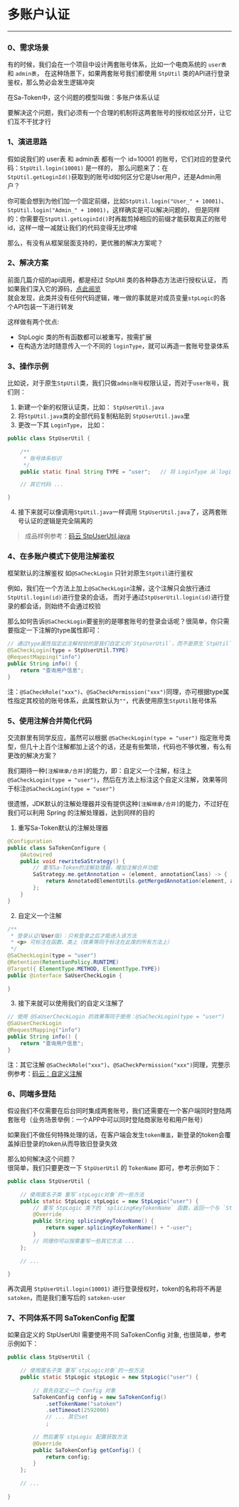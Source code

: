 # 多账户认证
--- 

### 0、需求场景
有的时候，我们会在一个项目中设计两套账号体系，比如一个电商系统的 `user表` 和 `admin表`，
在这种场景下，如果两套账号我们都使用 `StpUtil` 类的API进行登录鉴权，那么势必会发生逻辑冲突

在Sa-Token中，这个问题的模型叫做：多账户体系认证

要解决这个问题，我们必须有一个合理的机制将这两套账号的授权给区分开，让它们互不干扰才行


### 1、演进思路
假如说我们的 user表 和 admin表 都有一个 id=10001 的账号，它们对应的登录代码：`StpUtil.login(10001)` 是一样的，
那么问题来了：在`StpUtil.getLoginId()`获取到的账号id如何区分它是User用户，还是Admin用户？

你可能会想到为他们加一个固定前缀，比如`StpUtil.login("User_" + 10001)`、`StpUtil.login("Admin_" + 10001)`，这样确实是可以解决问题的，
但是同样的：你需要在`StpUtil.getLoginId()`时再裁剪掉相应的前缀才能获取真正的账号id，这样一增一减就让我们的代码变得无比啰嗦

那么，有没有从框架层面支持的，更优雅的解决方案呢？


### 2、解决方案

前面几篇介绍的api调用，都是经过 StpUtil 类的各种静态方法进行授权认证，
而如果我们深入它的源码，[点此阅览](https://gitee.com/dromara/sa-token/blob/master/sa-token-core/src/main/java/cn/dev33/satoken/stp/StpUtil.java) <br/>
就会发现，此类并没有任何代码逻辑，唯一做的事就是对成员变量`stpLogic`的各个API包装一下进行转发

这样做有两个优点: 
- StpLogic 类的所有函数都可以被重写，按需扩展
- 在构造方法时随意传入一个不同的 `loginType`，就可以再造一套账号登录体系 


### 3、操作示例

比如说，对于原生`StpUtil`类，我们只做`admin账号`权限认证，而对于`user账号`，我们则：
1. 新建一个新的权限认证类，比如： `StpUserUtil.java`
2. 将`StpUtil.java`类的全部代码复制粘贴到 `StpUserUtil.java`里
3. 更改一下其 `LoginType`， 比如：

``` java
public class StpUserUtil {
	
	/**
	 * 账号体系标识 
	 */
	public static final String TYPE = "user";	// 将 LoginType 从`login`改为`user` 

	// 其它代码 ... 

}
```
4. 接下来就可以像调用`StpUtil.java`一样调用 `StpUserUtil.java`了，这两套账号认证的逻辑是完全隔离的

> 成品样例参考：[码云 StpUserUtil.java](https://gitee.com/dromara/sa-token/blob/dev/sa-token-demo/sa-token-demo-springboot/src/main/java/com/pj/satoken/at/StpUserUtil.java)


### 4、在多账户模式下使用注解鉴权
框架默认的注解鉴权 如`@SaCheckLogin` 只针对原生`StpUtil`进行鉴权 

例如，我们在一个方法上加上`@SaCheckLogin`注解，这个注解只会放行通过`StpUtil.login(id)`进行登录的会话，
而对于通过`StpUserUtil.login(id)`进行登录的都会话，则始终不会通过校验

那么如何告诉`@SaCheckLogin`要鉴别的是哪套账号的登录会话呢？很简单，你只需要指定一下注解的type属性即可：

``` java
// 通过type属性指定此注解校验的是我们自定义的`StpUserUtil`，而不是原生`StpUtil`
@SaCheckLogin(type = StpUserUtil.TYPE)
@RequestMapping("info")
public String info() {
    return "查询用户信息";
}
```

注：`@SaCheckRole("xxx")`、`@SaCheckPermission("xxx")`同理，亦可根据type属性指定其校验的账号体系，此属性默认为`""`，代表使用原生`StpUtil`账号体系


### 5、使用注解合并简化代码
交流群里有同学反应，虽然可以根据 `@SaCheckLogin(type = "user")` 指定账号类型，但几十上百个注解都加上这个的话，还是有些繁琐，代码也不够优雅，有么有更改的解决方案？

我们期待一种`[注解继承/合并]`的能力，即：自定义一个注解，标注上`@SaCheckLogin(type = "user")`，然后在方法上标注这个自定义注解，效果等同于标注`@SaCheckLogin(type = "user")`

很遗憾，JDK默认的注解处理器并没有提供这种`[注解继承/合并]`的能力，不过好在我们可以利用 Spring 的注解处理器，达到同样的目的

1. 重写Sa-Token默认的注解处理器

``` java
@Configuration
public class SaTokenConfigure {
    @Autowired
    public void rewriteSaStrategy() {
    	// 重写Sa-Token的注解处理器，增加注解合并功能 
		SaStrategy.me.getAnnotation = (element, annotationClass) -> {
			return AnnotatedElementUtils.getMergedAnnotation(element, annotationClass); 
		};
    }
}
```

2. 自定义一个注解

``` java
/**
 * 登录认证(User版)：只有登录之后才能进入该方法 
 * <p> 可标注在函数、类上（效果等同于标注在此类的所有方法上） 
 */
@SaCheckLogin(type = "user")
@Retention(RetentionPolicy.RUNTIME)
@Target({ ElementType.METHOD, ElementType.TYPE})
public @interface SaUserCheckLogin {
	
}
```

3. 接下来就可以使用我们的自定义注解了

``` java
// 使用 @SaUserCheckLogin 的效果等同于使用：@SaCheckLogin(type = "user")
@SaUserCheckLogin
@RequestMapping("info")
public String info() {
    return "查询用户信息";
}
```

注：其它注解 `@SaCheckRole("xxx")`、`@SaCheckPermission("xxx")`同理，完整示例参考：[码云：自定义注解](https://gitee.com/dromara/sa-token/tree/dev/sa-token-demo/sa-token-demo-springboot/src/main/java/com/pj/satoken/at)




### 6、同端多登陆 
假设我们不仅需要在后台同时集成两套账号，我们还需要在一个客户端同时登陆两套账号（业务场景举例：一个APP中可以同时登陆商家账号和用户账号）

如果我们不做任何特殊处理的话，在客户端会发生`token覆盖`，新登录的token会覆盖掉旧登录的token从而导致旧登录失效

那么如何解决这个问题？<br>
很简单，我们只要更改一下 `StpUserUtil` 的 `TokenName` 即可，参考示例如下：

``` java
public class StpUserUtil {
	
	// 使用匿名子类 重写`stpLogic对象`的一些方法 
	public static StpLogic stpLogic = new StpLogic("user") {
		// 重写 StpLogic 类下的 `splicingKeyTokenName` 函数，返回一个与 `StpUtil` 不同的token名称, 防止冲突 
		@Override
		public String splicingKeyTokenName() {
			return super.splicingKeyTokenName() + "-user";
		}
		// 同理你可以按需重写一些其它方法 ... 
	}; 
	
	// ... 
	
}
```

再次调用 `StpUserUtil.login(10001)` 进行登录授权时，token的名称将不再是 `satoken`，而是我们重写后的 `satoken-user`


### 7、不同体系不同 SaTokenConfig 配置
如果自定义的 StpUserUtil 需要使用不同 SaTokenConfig 对象, 也很简单，参考示例如下：

``` java
public class StpUserUtil {
	
	// 使用匿名子类 重写`stpLogic对象`的一些方法 
	public static StpLogic stpLogic = new StpLogic("user") {
		
		// 首先自定义一个 Config 对象 
		SaTokenConfig config = new SaTokenConfig()
			.setTokenName("satoken")
			.setTimeout(2592000)
			// ... 其它set
			;
		
		// 然后重写 stpLogic 配置获取方法 
		@Override
		public SaTokenConfig getConfig() {
			return config;
		}
	};
	
	// ... 
	
}
```
